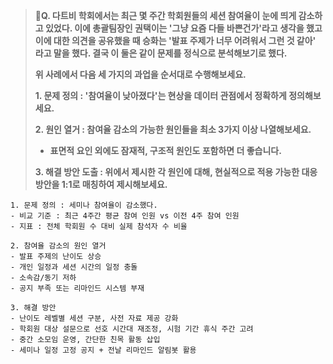 > **🧚Q. 다트비 학회에서는 최근 몇 주간 학회원들의 세션 참여율이 눈에 띄게 감소하고 있었다. 이에 총괄팀장인 권택이는 '그냥 요즘 다들 바쁜건가'라고 생각을 했고 이에 대한 의견을 공유했을 때 승화는 '발표 주제가 너무 어려워서 그런 것 같아' 라고 말을 했다. 결국 이 둘은 같이 문제를 정식으로 분석해보기로 했다.**
>
> **위 사례에서 다음 세 가지의 과업을 순서대로 수행해보세요.**
>
> **1. 문제 정의 : '참여율이 낮아졌다'는 현상을 데이터 관점에서 정확하게 정의해보세요.**
>
> **2. 원인 열거 : 참여율 감소의 가능한 원인들을 최소 3가지 이상 나열해보세요.**
>
> - **표면적 요인 외에도 잠재적, 구조적 원인도 포함하면 더 좋습니다.**
>
> **3. 해결 방안 도출 : 위에서 제시한 각 원인에 대해, 현실적으로 적용 가능한 대응 방안을 1:1로 매칭하여 제시해보세요.**




~~~
1. 문제 정의 : 세미나 참여율이 감소했다. 
- 비교 기준 : 최근 4주간 평균 참여 인원 vs 이전 4주 참여 인원 
- 지표 : 전체 학회원 수 대비 실제 참석자 수 비율

2. 참여율 감소의 원인 열거
- 발표 주제의 난이도 상승 
- 개인 일정과 세션 시간의 일정 충돌
- 소속감/동기 저하
- 공지 부족 또는 리마인드 시스템 부재 

3. 해결 방안
- 난이도 레벨별 세션 구분, 사전 자료 제공 강화
- 학회원 대상 설문으로 선호 시간대 재조정, 시험 기간 휴식 주간 고려
- 중간 소모임 운영, 간단한 친목 활동 삽입
- 세미나 일정 고정 공지 + 전날 리마인드 알림봇 활용 
~~~

